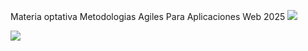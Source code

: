 
Materia optativa Metodologias Agiles Para Aplicaciones Web 2025
<img src="https://i.imgur.com/ozEwbHs.gif">


  <td><img src="https://c.tenor.com/GN73MKBawZYAAAAi/busy-cute.gif"></td>
